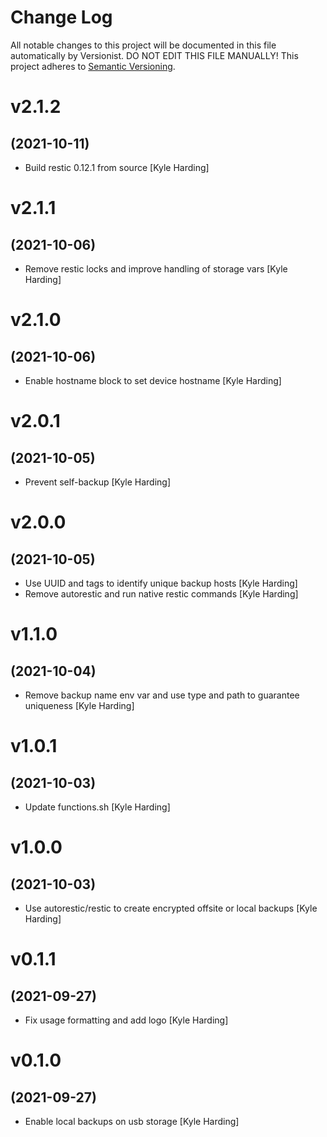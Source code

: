 # Change Log

All notable changes to this project will be documented in this file
automatically by Versionist. DO NOT EDIT THIS FILE MANUALLY!
This project adheres to [Semantic Versioning](http://semver.org/).

# v2.1.2
## (2021-10-11)

* Build restic 0.12.1 from source [Kyle Harding]

# v2.1.1
## (2021-10-06)

* Remove restic locks and improve handling of storage vars [Kyle Harding]

# v2.1.0
## (2021-10-06)

* Enable hostname block to set device hostname [Kyle Harding]

# v2.0.1
## (2021-10-05)

* Prevent self-backup [Kyle Harding]

# v2.0.0
## (2021-10-05)

* Use UUID and tags to identify unique backup hosts [Kyle Harding]
* Remove autorestic and run native restic commands [Kyle Harding]

# v1.1.0
## (2021-10-04)

* Remove backup name env var and use type and path to guarantee uniqueness [Kyle Harding]

# v1.0.1
## (2021-10-03)

* Update functions.sh [Kyle Harding]

# v1.0.0
## (2021-10-03)

* Use autorestic/restic to create encrypted offsite or local backups [Kyle Harding]

# v0.1.1
## (2021-09-27)

* Fix usage formatting and add logo [Kyle Harding]

# v0.1.0
## (2021-09-27)

* Enable local backups on usb storage [Kyle Harding]
